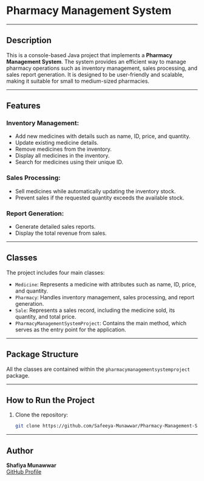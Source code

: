 # Pharmacy Management System  

---  

## Description  
This is a console-based Java project that implements a **Pharmacy Management System**. The system provides an efficient way to manage pharmacy operations such as inventory management, sales processing, and sales report generation. It is designed to be user-friendly and scalable, making it suitable for small to medium-sized pharmacies.  

---  

## Features  

### Inventory Management:  
- Add new medicines with details such as name, ID, price, and quantity.  
- Update existing medicine details.  
- Remove medicines from the inventory.  
- Display all medicines in the inventory.  
- Search for medicines using their unique ID.  

### Sales Processing:  
- Sell medicines while automatically updating the inventory stock.  
- Prevent sales if the requested quantity exceeds the available stock.  

### Report Generation:  
- Generate detailed sales reports.  
- Display the total revenue from sales.  

---  

## Classes  
The project includes four main classes:  
- `Medicine`: Represents a medicine with attributes such as name, ID, price, and quantity.  
- `Pharmacy`: Handles inventory management, sales processing, and report generation.  
- `Sale`: Represents a sales record, including the medicine sold, its quantity, and total price.  
- `PharmacyManagementSystemProject`: Contains the main method, which serves as the entry point for the application.  

---  

## Package Structure  
All the classes are contained within the `pharmacymanagementsystemproject` package.  

---  

## How to Run the Project  
1. Clone the repository:  
   ```bash  
   git clone https://github.com/Safeeya-Munawwar/Pharmacy-Management-System---Java-Console-Based.git

---  

## Author
**Shafiya Munawwar**  
[GitHub Profile](https://github.com/Safeeya-Munawwar)
 
